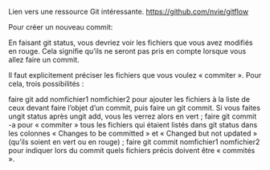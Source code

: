 Lien vers une ressource Git intéressante.
https://github.com/nvie/gitflow

Pour créer un nouveau commit:

En faisant git status, vous devriez voir les fichiers que vous avez modifiés en rouge. Cela signifie qu’ils ne seront pas pris en compte lorsque vous allez faire un commit.

Il faut explicitement préciser les fichiers que vous voulez « commiter ». Pour cela, trois possibilités :

faire git add nomfichier1 nomfichier2 pour ajouter les fichiers à la liste de ceux devant faire l’objet d’un commit, puis faire un git commit. Si vous faites ungit status après ungit add, vous les verrez alors en vert ;
faire git commit -a pour « commiter » tous les fichiers qui étaient listés dans git status dans les colonnes « Changes to be committed » et « Changed but not updated » (qu’ils soient en vert ou en rouge) ;
faire git commit nomfichier1 nomfichier2 pour indiquer lors du commit quels fichiers précis doivent être « commités ».
